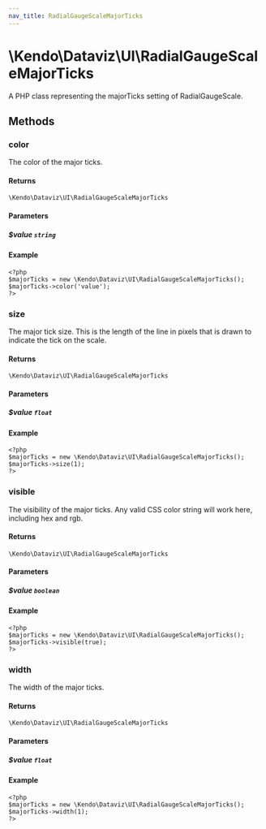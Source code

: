 ```yaml
---
nav_title: RadialGaugeScaleMajorTicks
---
```


# \Kendo\Dataviz\UI\RadialGaugeScaleMajorTicks

A PHP class representing the majorTicks setting of RadialGaugeScale.


## Methods

### color
The color of the major ticks.

#### Returns
`\Kendo\Dataviz\UI\RadialGaugeScaleMajorTicks`

#### Parameters

##### $value `string`



#### Example 
    <?php
    $majorTicks = new \Kendo\Dataviz\UI\RadialGaugeScaleMajorTicks();
    $majorTicks->color('value');
    ?>

### size
The major tick size.
This is the length of the line in pixels that is drawn to indicate the tick on the scale.

#### Returns
`\Kendo\Dataviz\UI\RadialGaugeScaleMajorTicks`

#### Parameters

##### $value `float`



#### Example 
    <?php
    $majorTicks = new \Kendo\Dataviz\UI\RadialGaugeScaleMajorTicks();
    $majorTicks->size(1);
    ?>

### visible
The visibility of the major ticks.
Any valid CSS color string will work here, including hex and rgb.

#### Returns
`\Kendo\Dataviz\UI\RadialGaugeScaleMajorTicks`

#### Parameters

##### $value `boolean`



#### Example 
    <?php
    $majorTicks = new \Kendo\Dataviz\UI\RadialGaugeScaleMajorTicks();
    $majorTicks->visible(true);
    ?>

### width
The width of the major ticks.

#### Returns
`\Kendo\Dataviz\UI\RadialGaugeScaleMajorTicks`

#### Parameters

##### $value `float`



#### Example 
    <?php
    $majorTicks = new \Kendo\Dataviz\UI\RadialGaugeScaleMajorTicks();
    $majorTicks->width(1);
    ?>

